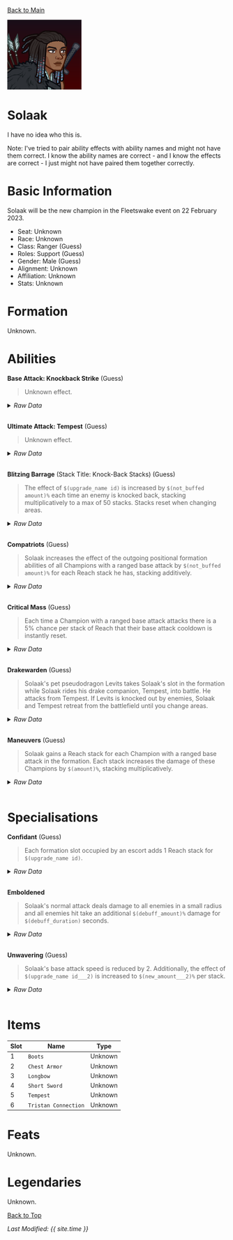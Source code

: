[Back to Main](index.md)

![Profile Picture](images/portrait_solaak.png)

# Solaak

I have no idea who this is.

Note: I've tried to pair ability effects with ability names and might not have them correct. I know the ability names are correct - and I know the effects are correct - I just might not have paired them together correctly.

# Basic Information

Solaak will be the new champion in the Fleetswake event on 22 February 2023.

* Seat: Unknown
* Race: Unknown
* Class: Ranger (Guess)
* Roles: Support (Guess)
* Gender: Male (Guess)
* Alignment: Unknown
* Affiliation: Unknown
* Stats: Unknown

# Formation

Unknown.
<!-- ![Formation Layout](images/formation_solaak.png) -->

# Abilities

**Base Attack: Knockback Strike** (Guess)
> Unknown effect.
<details><summary><em>Raw Data</em></summary>
<p>
<pre>
{
    "description": "",
    "long_description": "",
    "damage_modifier": 1,
    "damage_types": ["ranged"],
    "graphic_id": 0,
    "target": "front",
    "aoe_radius": 0,
    "tags": ["ranged"],
    "num_targets": 1,
    "animations": [{
        "projectile_details": {
            "projectile_hit_graphic_id": 844,
            "percent_height_offset": 15,
            "use_auto_rotation": true,
            "projectile_graphic_id": 18030,
            "projectile_speed": 1600
        },
        "character": "companion",
        "hit_sound": 133,
        "shoot_offset_y": -155,
        "shoot_offset_x": 50,
        "shoot_sound": 149,
        "effects_on_monsters": [{
            "after_damage": true,
            "effect_string": "push_back_monster,10",
            "animation": "hit"
        }],
        "type": "ranged_attack",
        "projectile": "pd_generic_projectile",
        "shoot_frame": 13
    }],
    "name": "Knockback Strike",
    "cooldown": 4.2,
    "id": 599
}
</pre>
</p>
</details>
<br />

**Ultimate Attack: Tempest** (Guess)
> Unknown effect.
<details><summary><em>Raw Data</em></summary>
<p>
<pre>
{
    "description": "",
    "long_description": "",
    "damage_modifier": 1,
    "damage_types": ["ranged"],
    "graphic_id": 18028,
    "target": "random",
    "aoe_radius": 0,
    "tags": ["ranged"],
    "num_targets": 1,
    "animations": [{
        "character": "companion",
        "ultimate": "solaak",
        "type": "ultimate_attack"
    }],
    "name": "Tempest",
    "cooldown": 215,
    "id": 598
}
</pre>
</p>
</details>
<br />

**Blitzing Barrage** (Stack Title: Knock-Back Stacks) (Guess)
> The effect of `$(upgrade_name id)` is increased by `$(not_buffed amount)%` each time an enemy is knocked back, stacking multiplicatively to a max of 50 stacks. Stacks reset when changing areas.
<details><summary><em>Raw Data</em></summary>
<p>
<pre>
{
    "effect_keys": [{
        "stack_title": "Knock-Back Stacks",
        "stacks_multiply": true,
        "off_when_benched": true,
        "show_bonus": true,
        "effect_string": "buff_upgrade,25,10611",
        "max_stacks": 50,
        "more_triggers": [{
            "action": {"type": "reset"},
            "trigger": "area_changed"
        }],
        "stacks_on_trigger": "monster_pushed_back"
    }],
    "requirements": "",
    "description": {"desc": "The effect of $(upgrade_name id) is increased by $(not_buffed amount)% each time an enemy is knocked back, stacking multiplicatively to a max of $(max_stacks) stacks. Stacks reset when changing areas."},
    "id": 1391,
    "flavour_text": "",
    "graphic_id": 18020,
    "properties": {
        "retain_on_slot_changed": true,
        "is_formation_ability": true,
        "owner_use_outgoing_description": true
    }
}
</pre>
</p>
</details>
<br />

**Compatriots** (Guess)
> Solaak increases the effect of the outgoing positional formation abilities of all Champions with a ranged base attack by `$(not_buffed amount)%` for each Reach stack he has, stacking additively.
<details><summary><em>Raw Data</em></summary>
<p>
<pre>
{
    "effect_keys": [{
        "amount_updated_listeners": [
            "slot_changed",
            "attack_changed"
        ],
        "stacks_multiply": false,
        "amount_func": "add",
        "include_escorts": true,
        "stack_func": "per_crusader",
        "use_computed_amount_for_description": true,
        "effect_string": "buff_positional_formation_abilities,25",
        "target_filters_or": [{
            "attack": "ranged",
            "type": "attack_type"
        }],
        "targets": [{
            "attack": "ranged",
            "type": "attack_type"
        }],
        "stack_title": "Reach Stacks",
        "off_when_benched": true,
        "show_bonus": true,
        "override_key_desc": "Increases the effect of $target's outgoing Positional Formation Abilities by $amount%"
    }],
    "requirements": "",
    "description": {"desc": "$(source_hero) increases the effect of the outgoing positional formation abilities of all Champions with a ranged base attack by $(not_buffed amount)% for each Reach stack he has, stacking additively."},
    "id": 1392,
    "flavour_text": "",
    "graphic_id": 18023,
    "properties": {
        "is_formation_ability": true,
        "owner_use_outgoing_description": true
    }
}
</pre>
</p>
</details>
<br />

**Critical Mass** (Guess)
> Each time a Champion with a ranged base attack attacks there is a 5% chance per stack of Reach that their base attack cooldown is instantly reset.
<details><summary><em>Raw Data</em></summary>
<p>
<pre>
{
    "effect_keys": [{
        "amount_updated_listeners": [
            "slot_changed",
            "attack_changed"
        ],
        "stacks_multiply": false,
        "attack_type": "base_attack",
        "amount_func": "add",
        "include_escorts": true,
        "stack_func": "per_crusader",
        "use_computed_amount_for_description": true,
        "effect_string": "chance_on_attack_to_reset_attack_cooldown,5",
        "target_filters_or": [{
            "attack": "ranged",
            "type": "attack_type"
        }],
        "targets": [{
            "attack": "ranged",
            "type": "attack_type"
        }],
        "stack_title": "Reach Stacks",
        "off_when_benched": true,
        "show_bonus": true,
        "override_key_desc": "Gives a $(amount)% chance to instantly reset $target's attack cooldown right after using it"
    }],
    "requirements": "",
    "description": {"desc": "Each time a Champion with a ranged base attack attacks there is a 5% chance per stack of Reach that their base attack cooldown is instantly reset."},
    "id": 1393,
    "flavour_text": "",
    "graphic_id": 18021,
    "properties": {
        "is_formation_ability": true,
        "owner_use_outgoing_description": true
    }
}
</pre>
</p>
</details>
<br />

**Drakewarden** (Guess)
> Solaak's pet pseudodragon Levits takes Solaak's slot in the formation while Solaak rides his drake companion, Tempest, into battle. He attacks from Tempest. If Levits is knocked out by enemies, Solaak and Tempest retreat from the battlefield until you change areas.
<details><summary><em>Raw Data</em></summary>
<p>
<pre>
{
    "effect_keys": [{"effect_string": "do_nothing"}],
    "requirements": "",
    "description": {"desc": "$(source_hero)'s pet pseudodragon Levits takes $(source_hero)'s slot in the formation while $(source_hero) rides his drake companion, Tempest, into battle. He attacks from Tempest. If Levits is knocked out by enemies, $(source_hero) and Tempest retreat from the battlefield until you change areas."},
    "id": 1389,
    "flavour_text": "",
    "graphic_id": 18024,
    "properties": {
        "is_formation_ability": true,
        "owner_use_outgoing_description": true
    }
}
</pre>
</p>
</details>
<br />

**Maneuvers** (Guess)
> Solaak gains a Reach stack for each Champion with a ranged base attack in the formation. Each stack increases the damage of these Champions by `$(amount)%`, stacking multiplicatively.
<details><summary><em>Raw Data</em></summary>
<p>
<pre>
{
    "effect_keys": [
        {
            "stack_title": "Reach Stacks",
            "amount_updated_listeners": [
                "slot_changed",
                "attack_changed"
            ],
            "show_stats_on_owner": true,
            "off_when_benched": true,
            "include_escorts": true,
            "use_computed_amount_for_description": true,
            "effect_string": "hero_dps_mult_per_crusader_mult,400",
            "target_filters_or": [{
                "attack": "ranged",
                "type": "attack_type"
            }],
            "targets": [{
                "attack": "ranged",
                "type": "attack_type"
            }],
            "override_key_desc": "Increases the Damage of $target by $amount%"
        },
        {
            "amount_updated_listeners": [
                "slot_changed",
                "attack_changed"
            ],
            "show_description": false,
            "active_graphic_max_stacks": 10,
            "active_graphic_id": 8529,
            "effect_string": "some_extras",
            "active_graphic_alpha_from_stacks": true,
            "target_filters": [{
                "attack": "ranged",
                "type": "attack_type"
            }],
            "active_graphic_under": true,
            "stacks_from_amount_func": "per_crusader"
        }
    ],
    "requirements": "",
    "description": {"desc": "$(source_hero) gains a Reach stack for each Champion with a ranged base attack in the formation. Each stack increases the damage of these Champions by $(amount)%, stacking multiplicatively."},
    "id": 1390,
    "flavour_text": "",
    "graphic_id": 18022,
    "properties": {
        "indexed_effect_properties": true,
        "is_formation_ability": true,
        "default_bonus_index": 0,
        "owner_use_outgoing_description": true,
        "per_effect_index_bonuses": true
    }
}
</pre>
</p>
</details>
<br />

# Specialisations

**Confidant** (Guess)
> Each formation slot occupied by an escort adds 1 Reach stack for `$(upgrade_name id)`.
<details><summary><em>Raw Data</em></summary>
<p>
<pre>
{
    "effect_keys": [
        {
            "data": {"target_filters_or": [
                {
                    "attack": "ranged",
                    "type": "attack_type"
                },
                {"type": "escort"}
            ]},
            "off_when_benched": true,
            "effect_string": "change_upgrade_data,10611,0"
        },
        {
            "data": {"target_filters_or": [
                {
                    "attack": "ranged",
                    "type": "attack_type"
                },
                {"type": "escort"}
            ]},
            "off_when_benched": true,
            "effect_string": "change_upgrade_data,10613,0"
        },
        {
            "data": {"target_filters_or": [
                {
                    "attack": "ranged",
                    "type": "attack_type"
                },
                {"type": "escort"}
            ]},
            "off_when_benched": true,
            "effect_string": "change_upgrade_data,10614,0"
        }
    ],
    "requirements": "",
    "description": {"desc": "Each formation slot occupied by an escort adds 1 Reach stack for $(upgrade_name id)."},
    "id": 1396,
    "flavour_text": "",
    "graphic_id": 0,
    "properties": {
        "indexed_effect_properties": true,
        "is_formation_ability": true,
        "owner_use_outgoing_description": true,
        "type": "upgrade",
        "formation_circle_icon": false,
        "per_effect_index_bonuses": true
    }
}
</pre>
</p>
</details>
<br />

**Emboldened**
> Solaak's normal attack deals damage to all enemies in a small radius and all enemies hit take an additional `$(debuff_amount)%` damage for `$(debuff_duration)` seconds.
<details><summary><em>Raw Data</em></summary>
<p>
<pre>
{
    "effect_keys": [
        {
            "off_when_benched": true,
            "debuff_duration": 5,
            "debuff_effects": [{
                "stack_across_effects": true,
                "for_time": "$debuff_duration",
                "time_stack_type": "time_reset",
                "active_graphic_y": -70,
                "active_graphic_id": 18188,
                "effect_string": "increase_monster_damage,$debuff_amount"
            }],
            "effect_string": "solaak_emboldened_debuff",
            "debuff_amount": 400,
            "debuffing_attack_ids": [597]
        },
        {
            "off_when_benched": true,
            "effect_string": "change_base_attack,597"
        }
    ],
    "requirements": "",
    "description": {"desc": "$(source_hero)'s normal attack deals damage to all enemies in a small radius and all enemies hit take an additional $(debuff_amount)% damage for $(debuff_duration) seconds."},
    "id": 1395,
    "flavour_text": "",
    "graphic_id": 0,
    "properties": {
        "indexed_effect_properties": true,
        "is_formation_ability": true,
        "default_bonus_index": 0,
        "owner_use_outgoing_description": true,
        "type": "upgrade",
        "formation_circle_icon": false,
        "per_effect_index_bonuses": true
    }
}
{
    "description": "",
    "long_description": "",
    "damage_modifier": 1,
    "damage_types": ["ranged"],
    "graphic_id": 0,
    "target": "front",
    "aoe_radius": 100,
    "tags": [
        "ranged",
        "aoe"
    ],
    "num_targets": 1,
    "animations": [{
        "projectile_details": {
            "projectile_hit_graphic_id": 844,
            "trail": {
                "scale_lerp": [
                    {
                        "x": 1,
                        "y": 1
                    },
                    {
                        "x": 0,
                        "y": 0
                    }
                ],
                "lifespan": 0.25,
                "initial_velocity": {
                    "x": "0",
                    "y": "0"
                },
                "alpha_lerp": {
                    "0": 0,
                    "1": 0,
                    "0.1": 0.25
                },
                "tint": {
                    "a": 1,
                    "r": 1,
                    "b": 1,
                    "g": 1
                },
                "spawn_rate": 50,
                "particle_graphic_ids": [10110],
                "velocity_jitter": {
                    "x": "0",
                    "y": "0"
                }
            },
            "percent_height_offset": 15,
            "use_auto_rotation": true,
            "projectile_graphic_id": 18030,
            "projectile_speed": 1600
        },
        "character": "companion",
        "hit_sound": 133,
        "shoot_offset_y": -155,
        "shoot_offset_x": 50,
        "shoot_sound": 149,
        "effects_on_monsters": [{
            "after_damage": true,
            "effect_string": "push_back_monster,10",
            "animation": "hit"
        }],
        "type": "ranged_attack",
        "projectile": "pd_generic_projectile",
        "shoot_frame": 13
    }],
    "name": "Knockback Strike - Emboldened",
    "cooldown": 4.2,
    "id": 597
}
</pre>
</p>
</details>
<br />

**Unwavering** (Guess)
> Solaak's base attack speed is reduced by 2. Additionally, the effect of `$(upgrade_name id___2)` is increased to `$(new_amount___2)%` per stack.
<details><summary><em>Raw Data</em></summary>
<p>
<pre>
{
    "effect_keys": [
        {
            "off_when_benched": true,
            "effect_string": "reduce_attack_cooldown,2"
        },
        {
            "new_amount": 30,
            "data": {"amount": 30},
            "off_when_benched": true,
            "effect_string": "change_upgrade_data,10612,0"
        }
    ],
    "requirements": "",
    "description": {"desc": "$(source_hero)'s base attack speed is reduced by $(seconds_plural amount). Additionally, the effect of $(upgrade_name id___2) is increased to $(new_amount___2)% per stack."},
    "id": 1394,
    "flavour_text": "",
    "graphic_id": 0,
    "properties": {
        "indexed_effect_properties": true,
        "is_formation_ability": true,
        "default_bonus_index": 0,
        "owner_use_outgoing_description": true,
        "type": "upgrade",
        "formation_circle_icon": false,
        "per_effect_index_bonuses": true
    }
}
</pre>
</p>
</details>
<br />

# Items

| Slot | Name | Type |
|---|---|---|
| 1 | `Boots` | Unknown |
| 2 | `Chest Armor` | Unknown |
| 3 | `Longbow` | Unknown |
| 4 | `Short Sword` | Unknown |
| 5 | `Tempest` | Unknown |
| 6 | `Tristan Connection` | Unknown |

# Feats

Unknown.

# Legendaries

Unknown.

[Back to Top](#top)

*Last Modified: {{ site.time }}*